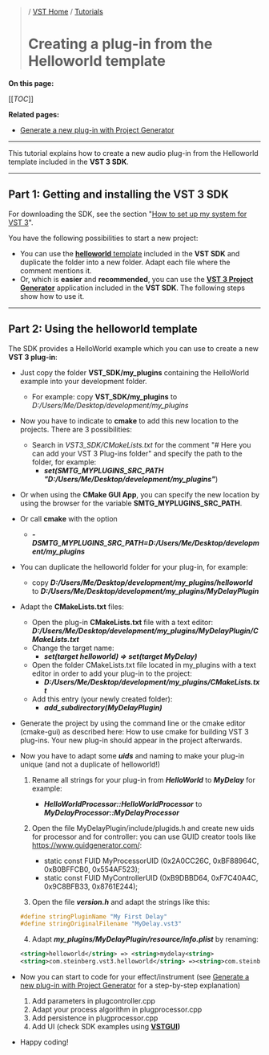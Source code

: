>/ [VST Home](../) / [Tutorials](Index.md)
>
># Creating a plug-in from the Helloworld template

**On this page:**

[[_TOC_]]

**Related pages:**

- [Generate a new plug-in with Project Generator](Generate+new+plug-in+with+Project+Generator.md)

---

This tutorial explains how to create a new audio plug-in from the Helloworld template included in the **VST 3 SDK**.

---

## Part 1: Getting and installing the VST 3 SDK

For downloading the SDK, see the section "[How to set up my system for VST 3](../Getting+Started/How+to+setup+my+system.md)".

You have the following possibilities to start a new project:

- You can use the [**helloworld** template](Creating+a+plug-in+from+the+Helloworld+template.md) included in the **VST SDK** and duplicate the folder into a new folder. Adapt each file where the comment mentions it.
- Or, which is **easier** and **recommended**, you can use the [**VST 3 Project Generator**](../What+is+the+VST+3+SDK/Project+Generator.md) application included in the **VST SDK**. The following steps show how to use it.

---

## Part 2: Using the **helloworld** template

The SDK provides a HelloWorld example which you can use to create a new **VST 3 plug-in**:

- Just copy the folder **VST_SDK/my_plugins** containing the HelloWorld example into your development folder.
  - For example: copy **VST_SDK/my_plugins** to *D:/Users/Me/Desktop/development/my_plugins*
- Now you have to indicate to **cmake** to add this new location to the projects. There are 3 possibilities:
  - Search in *VST3_SDK/CMakeLists.txt* for the comment "# Here you can add your VST 3 Plug-ins folder" and specify the path to the folder, for example:
    - ***set(SMTG_MYPLUGINS_SRC_PATH "D:/Users/Me/Desktop/development/my_plugins"***)
- Or when using the **CMake GUI App**, you can specify the new location by using the browser for the variable **SMTG_MYPLUGINS_SRC_PATH**.
- Or call **cmake** with the option
  - ***-DSMTG_MYPLUGINS_SRC_PATH=D:/Users/Me/Desktop/development/my_plugins***
- You can duplicate the helloworld folder for your plug-in, for example:
  - copy ***D:/Users/Me/Desktop/development/my_plugins/helloworld*** to ***D:/Users/Me/Desktop/development/my_plugins/MyDelayPlugin***
- Adapt the **CMakeLists.txt** files:
  - Open the plug-in **CMakeLists.txt** file with a text editor: ***D:/Users/Me/Desktop/development/my_plugins/MyDelayPlugin/CMakeLists.txt***
  - Change the target name:
    - ***set(target helloworld) => set(target MyDelay)***
  - Open the folder CMakeLists.txt file located in my_plugins with a text editor in order to add your plug-in to the project:
    - ***D:/Users/Me/Desktop/development/my_plugins/CMakeLists.txt***
  - Add this entry (your newly created folder):
    - ***add_subdirectory(MyDelayPlugin)***

- Generate the project by using the command line or the cmake editor (cmake-gui) as described here: How to use cmake for building VST 3 plug-ins. Your new plug-in should appear in the project afterwards.

- Now you have to adapt some ***uids*** and naming to make your plug-in unique (and not a duplicate of helloworld!)
  1. Rename all strings for your plug-in from ***HelloWorld*** to ***MyDelay*** for example:
     - ***HelloWorldProcessor::HelloWorldProcessor*** to ***MyDelayProcessor::MyDelayProcessor***

  2. Open the file MyDelayPlugin/include/plugids.h and create new uids for processor and for controller: you can use GUID creator tools like <https://www.guidgenerator.com/>:
     - static const FUID MyProcessorUID (0x2A0CC26C, 0xBF88964C, 0xB0BFFCB0, 0x554AF523);
     - static const FUID MyControllerUID (0xB9DBBD64, 0xF7C40A4C, 0x9C8BFB33, 0x8761E244);

  3. Open the file ***version.h*** and adapt the strings like this:
  
  ``` c++
  #define stringPluginName "My First Delay"
  #define stringOriginalFilename "MyDelay.vst3"
  ```

  4. Adapt ***my_plugins/MyDelayPlugin/resource/info.plist*** by renaming:

  ``` xml
  <string>helloworld</string> => <string>mydelay<string>
  <string>com.steinberg.vst3.helloworld</string> =><string>com.steinberg.vst3.mydelay</string>
  ```

- Now you can start to code for your effect/instrument (see [Generate a new plug-in with Project Generator](Generate+new+plug-in+with+Project+Generator.md) for a step-by-step explanation)
  1. Add parameters in plugcontroller.cpp
  2. Adapt your process algorithm in plugprocessor.cpp
  3. Add persistence in plugprocessor.cpp
  4. Add UI (check SDK examples using **[VSTGUI](../What+is+the+VST+3+SDK/VSTGUI.md))**
- Happy coding!
